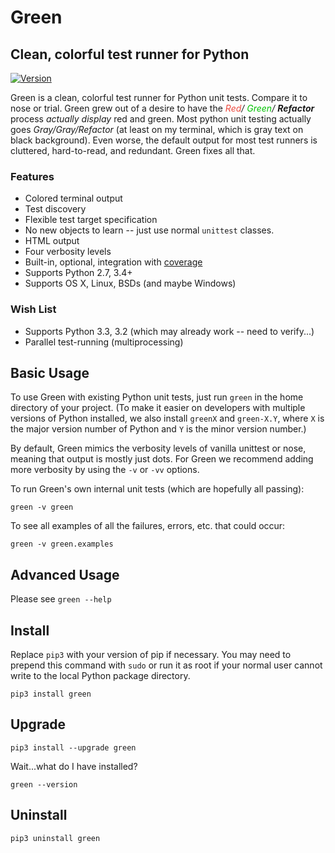 Green
=====

Clean, colorful test runner for Python
--------------------------------------
[![Version](http://img.shields.io/pypi/v/green.svg?style=flat)](https://pypi.python.org/pypi/green)

Green is a clean, colorful test runner for Python unit tests.  Compare it to
nose or trial.  Green grew out of a desire to have the
*<span style="color: rgb(237,73,62);">Red</span>/
<span style="color: rgb(0,194,0);">Green</span>/
<strong>Refactor</strong>* process _actually display_ red and green.  Most
python unit testing actually goes *Gray/Gray/Refactor* (at least on my
terminal, which is gray text on black background).  Even worse, the default
output for most test runners is cluttered, hard-to-read, and redundant.  Green
fixes all that.

### Features ###

- Colored terminal output
- Test discovery
- Flexible test target specification
- No new objects to learn -- just use normal `unittest` classes.
- HTML output
- Four verbosity levels
- Built-in, optional, integration with
  [coverage](http://nedbatchelder.com/code/coverage/)
- Supports Python 2.7, 3.4+
- Supports OS X, Linux, BSDs (and maybe Windows)

### Wish List ###

- Supports Python 3.3, 3.2 (which may already work -- need to verify...)
- Parallel test-running (multiprocessing)

Basic Usage
-----------

To use Green with existing Python unit tests, just run `green` in the home
directory of your project.  (To make it easier on developers with multiple
versions of Python installed, we also install `greenX` and `green-X.Y`, where
`X` is the major version number of Python and `Y` is the minor version number.)

By default, Green mimics the verbosity levels of vanilla unittest or nose,
meaning that output is mostly just dots.  For Green we recommend adding more
verbosity by using the `-v` or `-vv` options.

To run Green's own internal unit tests (which are hopefully all passing):

    green -v green

To see all examples of all the failures, errors, etc. that could occur:

    green -v green.examples


Advanced Usage
--------------

Please see `green --help`


Install
-------

Replace `pip3` with your version of pip if necessary.  You may need to prepend
this command with `sudo` or run it as root if your normal user cannot write to
the local Python package directory.

    pip3 install green


Upgrade
-------

    pip3 install --upgrade green

Wait...what do I have installed?

    green --version


Uninstall
---------

    pip3 uninstall green

